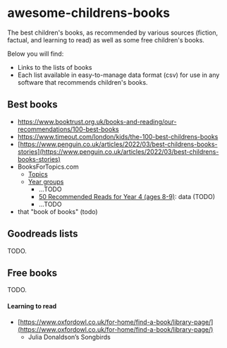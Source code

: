 # awesome-childrens-books

The best children's books, as recommended by various sources (fiction, factual, and learning to read) as well as some free children's books.

Below you will find:

*   Links to the lists of books
*   Each list available in easy-to-manage data format (csv) for use in any software that recommends children's books.

## Best books

*   https://www.booktrust.org.uk/books-and-reading/our-recommendations/100-best-books
*   https://www.timeout.com/london/kids/the-100-best-childrens-books
*   [https://www.penguin.co.uk/articles/2022/03/best-childrens-books-stories](https://www.penguin.co.uk/articles/2022/03/best-childrens-books-stories)
*   BooksForTopics.com
    *   [Topics](https://www.booksfortopics.com/topics)
    *   [Year groups](https://www.booksfortopics.com/yeargroups)
        *   ...TODO
        *   [50 Recommended Reads for Year 4 (ages 8-9)](https://www.booksfortopics.com/year-4): data (TODO)
        *   ...TODO
*   that "book of books" (todo)

## Goodreads lists

TODO.

## Free books

TODO.

#### Learning to read

*   [https://www.oxfordowl.co.uk/for-home/find-a-book/library-page/](https://www.oxfordowl.co.uk/for-home/find-a-book/library-page/)
    *   Julia Donaldson’s Songbirds
